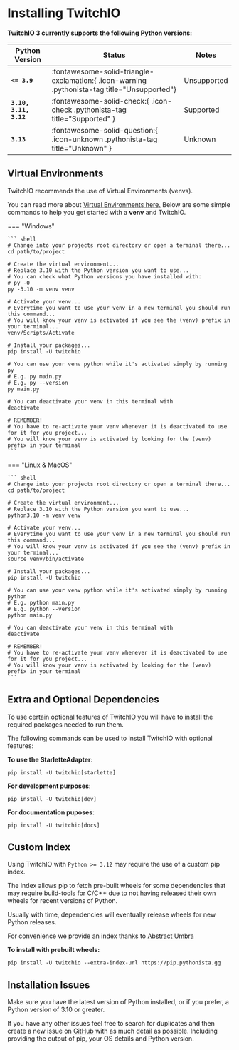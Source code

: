 # Installing TwitchIO

**TwitchIO 3 currently supports the following [Python](https://www.python.org/downloads/) versions:**


| Python Version           | Status                                                                                       | Notes                                                          |
| -----------              | -------------------------------------------------------------------------------------------- | -------------------------------------------------------------- |
| **`<= 3.9`**             | :fontawesome-solid-triangle-exclamation:{ .icon-warning .pythonista-tag title="Unsupported"} | Unsupported                                                    |
| **`3.10, 3.11, 3.12`**   | :fontawesome-solid-check:{ .icon-check .pythonista-tag title="Supported" }                   | Supported                                                      |
| **`3.13`**               | :fontawesome-solid-question:{ .icon-unknown .pythonista-tag title="Unknown" }                | Unknown                                                        |


## Virtual Environments

TwitchIO recommends the use of Virtual Environments (venvs).

You can read more about [Virtual Environments here.](https://realpython.com/python-virtual-environments-a-primer/)
Below are some simple commands to help you get started with a **venv** and TwitchIO.

=== "Windows"

    ``` shell
    # Change into your projects root directory or open a terminal there...
    cd path/to/project

    # Create the virtual environment...
    # Replace 3.10 with the Python version you want to use...
    # You can check what Python versions you have installed with:
    # py -0
    py -3.10 -m venv venv

    # Activate your venv...
    # Everytime you want to use your venv in a new terminal you should run this command...
    # You will know your venv is activated if you see the (venv) prefix in your terminal...
    venv/Scripts/Activate

    # Install your packages...
    pip install -U twitchio

    # You can use your venv python while it's activated simply by running py
    # E.g. py main.py
    # E.g. py --version
    py main.py

    # You can deactivate your venv in this terminal with
    deactivate

    # REMEMBER!
    # You have to re-activate your venv whenever it is deactivated to use for it for you project...
    # You will know your venv is activated by looking for the (venv) prefix in your terminal
    ```


=== "Linux & MacOS"

    ``` shell
    # Change into your projects root directory or open a terminal there...
    cd path/to/project

    # Create the virtual environment...
    # Replace 3.10 with the Python version you want to use...
    python3.10 -m venv venv

    # Activate your venv...
    # Everytime you want to use your venv in a new terminal you should run this command...
    # You will know your venv is activated if you see the (venv) prefix in your terminal...
    source venv/bin/activate

    # Install your packages...
    pip install -U twitchio

    # You can use your venv python while it's activated simply by running python
    # E.g. python main.py
    # E.g. python --version
    python main.py

    # You can deactivate your venv in this terminal with
    deactivate

    # REMEMBER!
    # You have to re-activate your venv whenever it is deactivated to use for it for you project...
    # You will know your venv is activated by looking for the (venv) prefix in your terminal
    ```


## Extra and Optional Dependencies

To use certain optional features of TwitchIO you will have to install the required packages needed to run them.

The following commands can be used to install TwitchIO with optional features:

**To use the StarletteAdapter**:
```shell
pip install -U twitchio[starlette]
```

**For development purposes**:
```shell
pip install -U twitchio[dev]
```

**For documentation puposes**:
```shell
pip install -U twitchio[docs]
```


## Custom Index

Using TwitchIO with `Python >= 3.12` may require the use of a custom pip index.

The index allows pip to fetch pre-built wheels for some dependencies that may require build-tools for C/C++ due to not having released their own wheels for recent versions of Python.

Usually with time, dependencies will eventually release wheels for new Python releases.

For convenience we provide an index thanks to [Abstract Umbra](https://github.com/AbstractUmbra)

**To install with prebuilt wheels:**
``` shell
pip install -U twitchio --extra-index-url https://pip.pythonista.gg

```

## Installation Issues
Make sure you have the latest version of Python installed, or if you prefer, a Python version of 3.10 or greater.

If you have any other issues feel free to search for duplicates and then create a new issue on [GitHub](https://github.com/PythonistaGuild/twitchio) with as much detail as possible. Including providing the output of pip, your OS details and Python version.

